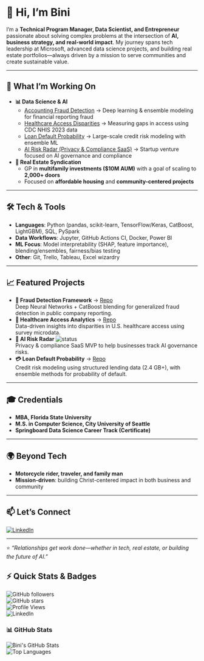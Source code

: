 # 👋 Hi, I’m Bini  

I’m a **Technical Program Manager, Data Scientist, and Entrepreneur** passionate about solving complex problems at the intersection of **AI, business strategy, and real-world impact**. My journey spans tech leadership at Microsoft, advanced data science projects, and building real estate portfolios—always driven by a mission to serve communities and create sustainable value.  

---

## 🚀 What I’m Working On
- **📊 Data Science & AI**
  - [Accounting Fraud Detection](https://github.com/BTExpress1/accounting-fraud-detection) → Deep learning & ensemble modeling for financial reporting fraud
  - [Healthcare Access Disparities](https://github.com/BTExpress1/healthCareAccess) → Measuring gaps in access using CDC NHIS 2023 data
  - [Loan Default Probability](https://github.com/BTExpress1/loan-default-probability) → Large-scale credit risk modeling with ensemble ML  
  - [AI Risk Radar (Privacy & Compliance SaaS)](https://finriskanalysis.streamlit.app/) → Startup venture focused on AI governance and compliance  
- **🏢 Real Estate Syndication**
  - GP in **multifamily investments ($10M AUM)** with a goal of scaling to **2,000+ doors**
  - Focused on **affordable housing** and **community-centered projects**

---

## 🛠️ Tech & Tools
- **Languages**: Python (pandas, scikit-learn, TensorFlow/Keras, CatBoost, LightGBM), SQL, PySpark  
- **Data Workflows**: Jupyter, GitHub Actions CI, Docker, Power BI  
- **ML Focus**: Model interpretability (SHAP, feature importance), blending/ensembles, fairness/bias testing  
- **Other**: Git, Trello, Tableau, Excel wizardry  

---

## 📈 Featured Projects
- **🔎 Fraud Detection Framework** → [Repo](#)  
  Deep Neural Networks + CatBoost blending for generalized fraud detection in public company reporting.  
- **🏥 Healthcare Access Analytics** → [Repo](https://github.com/BTExpress1/healthCareAccess)  
  Data-driven insights into disparities in U.S. healthcare access using survey microdata.  
- **🤖 AI Risk Radar** ![status](https://img.shields.io/badge/status-Private%20MVP-lightgrey)  
  Privacy & compliance SaaS MVP to help businesses track AI governance risks.
- **💳 Loan Default Probability** → [Repo](https://github.com/BTExpress1/loan-default-probability)  
  Credit risk modeling using structured lending data (2.4 GB+), with ensemble methods for probability of default.  


---

## 🎓 Credentials
- **MBA, Florida State University**  
- **M.S. in Computer Science, City University of Seattle**  
- **Springboard Data Science Career Track (Certificate)**  

---

## 🌍 Beyond Tech
- **Motorcycle rider, traveler, and family man**  
- **Mission-driven**: building Christ-centered impact in both business and community  

---

## 📫 Let’s Connect
[![LinkedIn](https://img.shields.io/badge/LinkedIn-Connect-blue?logo=linkedin&logoColor=white)](https://www.linkedin.com/in/binilt/)

---

⭐️ *“Relationships get work done—whether in tech, real estate, or building the future of AI.”*

## ⚡ Quick Stats & Badges  

![GitHub followers](https://img.shields.io/github/followers/btexpress1?style=social)  
![GitHub stars](https://img.shields.io/github/stars/btexpress1?style=social)  
![Profile Views](https://komarev.com/ghpvc/?username=btexpress1&color=blue)  
![LinkedIn](https://img.shields.io/badge/LinkedIn-Connect-blue?logo=linkedin&logoColor=white)  

### 📊 GitHub Stats
![Bini's GitHub Stats](https://github-readme-stats.vercel.app/api?username=btexpress1&show_icons=true&theme=tokyonight)  
![Top Languages](https://github-readme-stats.vercel.app/api/top-langs/?username=btexpress1&layout=compact&theme=tokyonight)  

